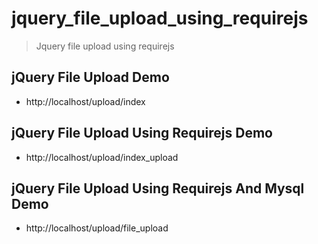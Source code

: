 # jquery_file_upload_using_requirejs

> Jquery file upload using requirejs

## jQuery File Upload Demo

 - http://localhost/upload/index
 
## jQuery File Upload Using Requirejs Demo

 - http://localhost/upload/index_upload
 
## jQuery File Upload Using Requirejs And Mysql Demo

 - http://localhost/upload/file_upload
